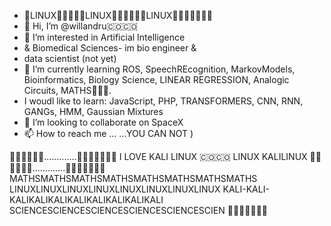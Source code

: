 - 🐧LINUX🐧🐧🐧🐧🐧LINUX🐧🐧🐧🐧🐧🐧LINUX🐧🐧🐧🐧🐧🐧🐧
- 👋 Hi, I’m @willandru🇨🇴🇨🇴
- 👀 I’m interested in Artificial Intelligence 
- & Biomedical Sciences- im bio engineer &
-  data scientist (not yet)
- 🌱 I’m currently learning ROS, SpeechREcognition, MarkovModels, Bioinformatics, Biology Science, LINEAR REGRESSION, Analogic Circuits, MATHS🐧🐧🐧.
- I woudl like to learn: JavaScript, PHP, TRANSFORMERS, CNN, RNN, GANGs, HMM, Gaussian Mixtures
- 💞️ I’m looking to collaborate on SpaceX 
- 📫 How to reach me ... ...YOU CAN NOT )


🐧🐧🐧🐧🐧🐧.............🐧🐧🐧🐧🐧🐧🐧
I LOVE KALI LINUX 🇨🇴🇨🇴
LINUX KALILINUX
🐧🐧🐧🐧🐧🐧.............🐧🐧🐧🐧🐧🐧🐧
MATHSMATHSMATHSMATHSMATHSMATHSMATHSMATHS
LINUXLINUXLINUXLINUXLINUXLINUXLINUXLINUX
KALI-KALI-KALIKALIKALIKALIKALIKALIKALIKALI
SCIENCESCIENCESCIENCESCIENCESCIENCESCIEN
🐧🐧🐧🐧🐧🇨🇴
<!---
willandru/willandru is a ✨ special ✨ repository because its `README.md` (this file) appears on your GitHub profile.
You can click the Preview link to take a look at your changes.
--->
